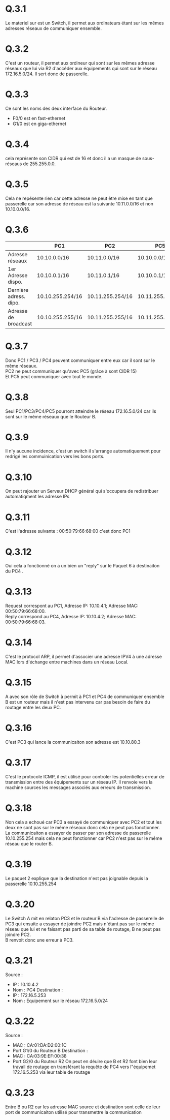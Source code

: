 # Q.3.1
Le materiel sur est un Switch, il permet aux ordinateurs étant sur les mêmes adresses réseaux de communiquer ensemble.
# Q.3.2
C'est un routeur, il permet aux ordineur qui sont sur les mêmes adresse réseaux que lui via R2 d'accéder aux équipements qui sont sur le réseau 172.16.5.0/24.
Il sert donc de passerelle.
# Q.3.3
Ce sont les noms des deux interface du Routeur.
- F0/0 est en fast-ethernet
- G1/0 est en giga-ethernet
# Q.3.4
cela représente son CIDR qui est de 16 et donc il a un masque de sous-réseaus de 255.255.0.0.
# Q.3.5
Cela ne repésente rien car cette adresse ne peut être mise en tant que passerelle car son adresse de réseau est la suivante 10.11.0.0/16 et non 10.10.0.0/16.
# Q.3.6

| | PC1 | PC2 | PC5|  
|--|--|-|---|
| Adresse réseaux | 10.10.0.0/16| 10.11.0.0/16 | 10.10.0.0/15|  
| 1er Adresse dispo.| 10.10.0.1/16 | 10.11.0.1/16 | 10.10.0.1/15|  
| Dernière adress. dipo.| 10.10.255.254/16| 10.11.255.254/16| 10.11.255.254/15|  
| Adresse de broadcast | 10.10.255.255/16 | 10.11.255.255/16 | 10.11.255.255/15|  

# Q.3.7
Donc PC1 / PC3 / PC4 peuvent communiquer entre eux car il sont sur le même réseaux.  
PC2 ne peut communiquer qu'avec PC5 (grâce à sont CIDR 15)  
Et PC5 peut communiquer avec tout le monde.  
# Q.3.8
Seul PC1/PC3/PC4/PC5 pourront atteindre le réseau 172.16.5.0/24 car ils sont sur le même réseaux que le Routeur B.  
# Q.3.9
Il n'y aucune incidence, c'est un switch il s'arrange automatiquement pour redrigé les commuinication vers les bons ports.  
# Q.3.10
On peut rajouter un Serveur DHCP général qui s'occupera de redistribuer automatiqment les adresse IPs  
# Q.3.11
C'est l'adresse suivante : 00:50:79:66:68:00 c'est donc PC1  
# Q.3.12
Oui cela a fonctionné on a un bien un "reply" sur le Paquet 6 à destinaiton du PC4  .
# Q.3.13
Request correspont au PC1,  Adresse IP: 10.10.4.1; Adresse MAC: 00:50:79:66:68:00.  
Reply correspond au PC4,  Adresse IP: 10.10.4.2; Adresse MAC: 00:50:79:66:68:03.  
# Q.3.14
C'est le protocol ARP, il permet d'associer une adresse IPV4 à une adresse MAC lors d'échange entre machines dans un réseau Local.
# Q.3.15
A avec son rôle de Switch à permit à PC1 et PC4 de communiquer ensemble
B est un routeur mais il n'est pas intervenu car pas besoin de faire du routage entre les deux PC.
# Q.3.16
C'est PC3 qui lance la communicaiton son adresse est 10.10.80.3
# Q.3.17
C'est le protocole ICMP, il est utilisé pour controler les potentielles erreur de transmission entre des équipements sur un réseau IP.
Il renvoie vers la machine sources les messages associés aux erreurs de transmission.
# Q.3.18
Non cela a echoué car PC3 a essayé de communiquer avec PC2 et tout les deux ne sont pas sur le même réseaux donc cela ne peut pas fonctionner.
La communicaiton a essayer de passer par son adresse de passerelle 10.10.255.254 mais cela ne peut fonctionner car PC2 n'est pas sur le même réseau que le router B.
# Q.3.19
Le paquet 2 explique que la destination n'est pas joignable depuis la passerelle 10.10.255.254
# Q.3.20
Le Switch A mit en relaton PC3 et le routeur B via l'adresse de passerelle de PC3 qui ensuite a essayer de joindre PC2 mais n'étant pas sur le même réseau que lui et ne faisant pas parti de sa table de routage, B ne peut pas joindre PC2.  
B renvoit donc une erreur à PC3.
# Q.3.21
Source : 
- IP : 10.10.4.2
- Nom : PC4
Destination :
- IP : 172.16.5.253
- Nom : Equipement sur le réseau 172.16.5.0/24
# Q.3.22
Source :
- MAC : CA:01:DA:D2:00:1C
- Port G1/0 du Routeur B
Destination :
- MAC : CA:03:9E:EF:00:38
- Port G2/0 du Routeur R2
On peut en déuire que B et R2 font bien leur travail de routage en transférant la requête de PC4 vers l"équipemet 172.16.5.253 via leur table de routage 
# Q.3.23
Entre B ou R2 car les adresse MAC source et destination sont celle de leur port de communicaiton utilisé pour transmettre la communication
